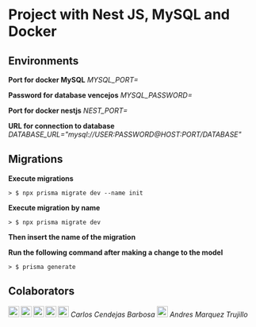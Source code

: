 # Project with Nest JS, MySQL and Docker

## Environments

**Port for docker MySQL**
_MYSQL_PORT=_

**Password for database vencejos**
_MYSQL_PASSWORD=_

**Port for docker nestjs**
_NEST_PORT=_

**URL for connection to database**
_DATABASE_URL="mysql://USER:PASSWORD@HOST:PORT/DATABASE"_

## Migrations

**Execute migrations**

```
> $ npx prisma migrate dev --name init
```

**Execute migration by name**

```
> $ npx prisma migrate dev
```

**Then insert the name of the migration**

**Run the following command after making a change to the model**
```
> $ prisma generate
```

## Colaborators

[<img align="left" alt="02archie | LinkedIn" width="22px" src="https://cdn.jsdelivr.net/npm/simple-icons@v3/icons/linkedin.svg" />][linkedin_carlos]   [<img align="left" alt="02archie | LinkedIn" width="22px" src="https://cdn.jsdelivr.net/npm/simple-icons@3.13.0/icons/github.svg" />][github_carlos]  [<img aling="left" alt="02archie" width="22px" src="https://cdn.jsdelivr.net/npm/simple-icons@3.13.0/icons/telegram.svg" />][telegram_carlos]
*Carlos Cendejas Barbosa*
[<img align="left" alt="02archie | LinkedIn" width="22px" src="https://cdn.jsdelivr.net/npm/simple-icons@v3/icons/linkedin.svg" />][linkedin_andres]   [<img align="left" alt="02archie | LinkedIn" width="22px" src="https://cdn.jsdelivr.net/npm/simple-icons@3.13.0/icons/github.svg" />][github_andres]  [<img aling="left" alt="02archie" width="22px" src="https://cdn.jsdelivr.net/npm/simple-icons@3.13.0/icons/telegram.svg" />][telegram_andres]
 *Andres Marquez Trujillo*

[linkedin_carlos]: https://www.linkedin.com/in/cbarbosa02
[github_carlos]: https://github.com/02archie
[telegram_carlos]: https://t.me/cbchar

[linkedin_andres]: https://www.linkedin.com/in/andres-marquez-trujillo-5964211b0/
[github_andres]: https://github.com/Andres-Dead
[telegram_andres]: https://t.me//Dead_Man01